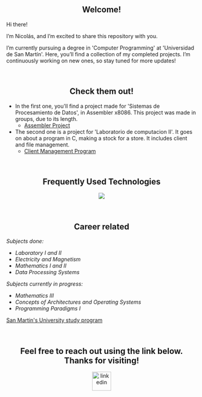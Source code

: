 <br>
<h2 align="center">Welcome!</h2>

Hi there!

I’m Nicolás, and I’m excited to share this repository with you.

I’m currently pursuing a degree in 'Computer Programming' at 'Universidad de San Martín'. Here, you’ll find a collection of my completed projects. I’m continuously working on new ones, so stay tuned for more updates!

<br>

<h2 align="center">Check them out!</h2>

- In the first one, you'll find a project made for 'Sistemas de Procesamiento de Datos', in Assembler x8086. This project was made in groups, due to its length.
    - [Assembler Project](https://github.com/nicocernadas/Assembler-Project.git)
- The second one is a project for 'Laboratorio de computacion II'. It goes on about a program in C, making a stock for a store. It includes client and file management.
    - [Client Management Program](https://github.com/nicocernadas/Client-Management-Program.git)

<br>

<h2 align="center">Frequently Used Technologies</h2>
<p align="center">
  <a href="https://skillicons.dev">
    <img src="https://skillicons.dev/icons?i=git,c,discord,github,py,vscode"/>
  </a>
</p>
<br>

<h2 align="center">Career related</h2>

*Subjects done:*

- _Laboratory I and II_
- _Electricity and Magnetism_
- _Mathematics I and II_
- _Data Processing Systems_

*Subjects currently in progress:*
- _Mathematics III_
- _Concepts of Architectures and Operating Systems_
- _Programming Paradigms I_

[San Martin's University study program](https://unsam.edu.ar/escuelas/ecyt/107/ciencia/programacion-informatica)

<br>

<h2 align="center">Feel free to reach out using the link below. Thanks for visiting!</h2>
<p align="center">
<a href="www.linkedin.com/in/nicolás-cernadas-5026b4247" target="blank"><img align="center" src="https://user-images.githubusercontent.com/88904952/234979284-68c11d7f-1acc-4f0c-ac78-044e1037d7b0.png" alt="linkedin" height="50" width="50" /></a>
</p>


